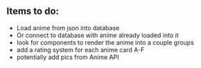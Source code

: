 ## Items to do:

- Load anime from json into database
- Or connect to database with anime already loaded into it
- look for components to render the anime into a couple groups
- add a rating system for each anime card A-F
- potentially add pics from Anime API
